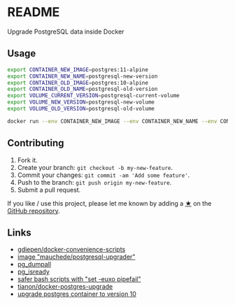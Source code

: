 # README

Upgrade PostgreSQL data inside Docker

## Usage

```sh
export CONTAINER_NEW_IMAGE=postgres:11-alpine
export CONTAINER_NEW_NAME=postgresql-new-version
export CONTAINER_OLD_IMAGE=postgres:10-alpine
export CONTAINER_OLD_NAME=postgresql-old-version
export VOLUME_CURRENT_VERSION=postgresql-current-volume
export VOLUME_NEW_VERSION=postgresql-new-volume
export VOLUME_OLD_VERSION=postgresql-old-volume

docker run --env CONTAINER_NEW_IMAGE --env CONTAINER_NEW_NAME --env CONTAINER_OLD_IMAGE --env CONTAINER_OLD_NAME --env VOLUME_CURRENT_VERSION --env VOLUME_NEW_VERSION --env VOLUME_OLD_VERSION --rm --init --volume /var/run/docker.sock:/var/run/docker.sock:ro mauchede/postgresql-upgrader
```

## Contributing

1. Fork it.
2. Create your branch: `git checkout -b my-new-feature`.
3. Commit your changes: `git commit -am 'Add some feature'`.
4. Push to the branch: `git push origin my-new-feature`.
5. Submit a pull request.

If you like / use this project, please let me known by adding a [★](https://help.github.com/articles/about-stars/) on the [GitHub repository](https://github.com/mauchede/dotfiles).

## Links

* [gdiepen/docker-convenience-scripts](https://github.com/gdiepen/docker-convenience-scripts)
* [image "mauchede/postgresql-upgrader"](https://hub.docker.com/r/mauchede/postgresql-upgrader/)
* [pg_dumpall](https://www.postgresql.org/docs/current/static/app-pg-dumpall.html)
* [pg_isready](https://www.postgresql.org/docs/current/static/app-pg-isready.html)
* [safer bash scripts with "set -euxo pipefail"](https://vaneyckt.io/posts/safer_bash_scripts_with_set_euxo_pipefail/)
* [tianon/docker-postgres-upgrade](https://github.com/tianon/docker-postgres-upgrade)
* [upgrade postgres container to version 10](https://peter.grman.at/upgrade-postgres-9-container-to-10/)
